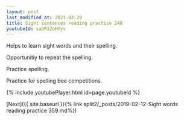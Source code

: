 ```yaml
---
layout: post
last_modified_at: 2021-03-29
title: Sight sentences reading practice 248
youtubeId: sabR1ZoHYys
---
```

 
 
Helps to learn sight words and their spelling.

Opportunitiy to repeat the spelling. 

Practice spelling. 
 
Practice for spelling bee competitions. 
 
{% include youtubePlayer.html id=page.youtubeId %}
 
 

[Next]({{ site.baseurl }}{% link  split2/_posts/2019-02-12-Sight words reading practice 359.md%})
 
